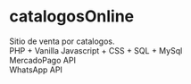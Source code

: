 # catalogosOnline<br>
Sitio de venta por catalogos.<br>
PHP + Vanilla Javascript + CSS + SQL + MySql<br>
MercadoPago API<br>
WhatsApp API<br>
